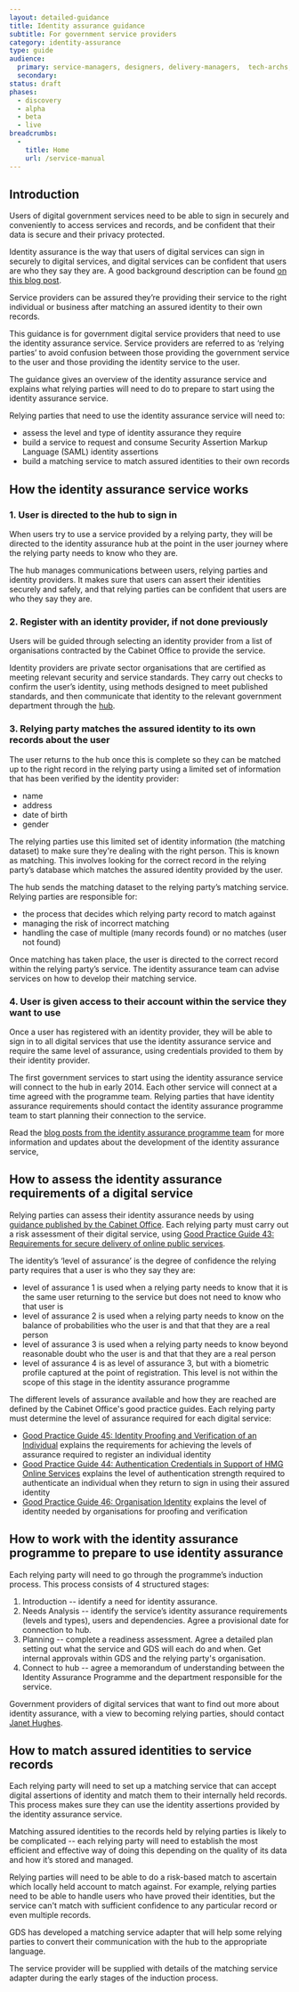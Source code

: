 ```yaml
---
layout: detailed-guidance
title: Identity assurance guidance
subtitle: For government service providers
category: identity-assurance
type: guide
audience:
  primary: service-managers, designers, delivery-managers,  tech-archs, performance-analysts, user-researchers, qa, content-designers
  secondary:
status: draft
phases:
  - discovery
  - alpha
  - beta
  - live
breadcrumbs:
  -
    title: Home
    url: /service-manual
---
```


## Introduction

Users of digital government services need to be able to sign in securely and conveniently to access services and records, and be confident that their data is secure and their privacy protected.

Identity assurance is the way that users of digital services can sign in securely to digital services, and digital services can be confident that users are who they say they are. A good background description can be found [on this blog post](https://gds.blog.gov.uk/2014/01/23/what-is-identity-assurance/).

Service providers can be assured they’re providing their service to the right individual or business after matching an assured identity to their own records.

This guidance is for government digital service providers that need to use the identity assurance service. Service providers are referred to as ‘relying parties’ to avoid confusion between those providing the government service to the user and those providing the identity service to the user.

The guidance gives an overview of the identity assurance service and explains what relying parties will need to do to prepare to start using the identity assurance service.

Relying parties that need to use the identity assurance service will need to:

- assess the level and type of identity assurance they require
- build a service to request and consume Security Assertion Markup Language (SAML) identity assertions
- build a matching service to match assured identities to their own records

## How the identity assurance service works

### 1. User is directed to the hub to sign in

When users try to use a service provided by a relying party, they will be directed to the identity assurance hub at the point in the user journey where the relying party needs to know who they are.

The hub manages communications between users, relying parties and identity providers. It makes sure that users can assert their identities securely and safely, and that relying parties can be confident that users are who they say they are.

### 2. Register with an identity provider, if not done previously

Users will be guided through selecting an identity provider from a list of organisations contracted by the Cabinet Office to provide the service.

Identity providers are private sector organisations that are certified as meeting relevant security and service standards. They carry out checks to confirm the user’s identity, using methods designed to meet published standards, and then communicate that identity to the relevant government department through the [hub](https://identityassurance.blog.gov.uk/2013/10/30/a-hub-is-born/).

### 3. Relying party matches the assured identity to its own records about the user

The user returns to the hub once this is complete so they can be matched up to the right record in the relying party using a limited set of information that has been verified by the identity provider:

* name
* address
* date of birth
* gender

The relying parties use this limited set of identity information (the matching dataset) to make sure they're dealing with the right person. This is known as matching. This involves looking for the correct record in the relying party’s database which matches the assured identity provided by the user.

The hub sends the matching dataset to the relying party’s matching service. Relying parties are responsible for:

* the process that decides which relying party record to match against
* managing the risk of incorrect matching
* handling the case of multiple (many records found) or no matches (user not found)

Once matching has taken place, the user is directed to the correct record within the relying party’s service. The identity assurance team can advise services on how to develop their matching service.

### 4. User is given access to their account within the service they want to use

Once a user has registered with an identity provider, they will be able to sign in to all digital services that use the identity assurance service and require the same level of assurance, using credentials provided to them by their identity provider.

The first government services to start using the identity assurance service will connect to the hub in early 2014. Each other service will connect at a time agreed with the programme team. Relying parties that have identity assurance requirements should contact the identity assurance programme team to start planning their connection to the service.

Read the [blog posts from the identity assurance programme team](https://identityassurance.blog.gov.uk/) for more information and updates about the development of the identity assurance service,

## How to assess the identity assurance requirements of a digital service

Relying parties can assess their identity assurance needs by using [guidance published by the Cabinet Office](https://www.gov.uk/government/collections/identity-assurance-enabling-trusted-transactions). Each relying party must carry out a risk assessment of their digital service, using [Good Practice Guide 43: Requirements for secure delivery of online public services][gpg43].

The identity’s ‘level of assurance’ is the degree of confidence the relying party requires that a user is who they say they are:

* level of assurance 1 is used when a relying party needs to know that it is the same user returning to the service but does not need to know who that user is
* level of assurance 2 is used when a relying party needs to know on the balance of probabilities who the user is and that that they are a real person
* level of assurance 3 is used when a relying party needs to know beyond reasonable doubt who the user is and that that they are a real person
* level of assurance 4 is as level of assurance 3, but with a biometric profile captured at the point of registration. This level is not within the scope of this stage in the identity assurance programme

The different levels of assurance available and how they are reached are defined by the Cabinet Office's good practice guides. Each relying party must determine the level of assurance required for each digital service:

* [Good Practice Guide 45: Identity Proofing and Verification of an Individual][gpg45] explains the requirements for achieving the levels of assurance required to register an individual identity
* [Good Practice Guide 44: Authentication Credentials in Support of HMG Online Services][gpg44] explains the level of authentication strength required to authenticate an individual when they return to sign in using their assured identity
* [Good Practice Guide 46: Organisation Identity][gpg46] explains the level of identity needed by organisations for proofing and verification

[gpg43]: https://www.gov.uk/government/publications/requirements-for-secure-delivery-of-online-public-services
[gpg44]: https://www.gov.uk/government/publications/authentication-credentials-for-online-government-services
[gpg45]: https://www.gov.uk/government/publications/identity-proofing-and-verification-of-an-individual
[gpg46]: https://www.gov.uk/government/publications/identity-assurance-organisation-identity

## How to work with the identity assurance programme to prepare to use identity assurance

Each relying party will need to go through the programme’s induction process. This process consists of 4 structured stages:

1. Introduction -- identify a need for identity assurance.
2. Needs Analysis -- identify the service’s identity assurance requirements (levels and types), users and dependencies. Agree a provisional date for connection to hub.
3. Planning -- complete a readiness assessment. Agree a detailed plan setting out what the service and GDS will each do and when. Get internal approvals within GDS and the relying party's organisation.
4. Connect to hub -- agree a memorandum of understanding between the Identity Assurance Programme and the department responsible for the service.

Government providers of digital services that want to find out more about identity assurance, with a view to becoming relying parties, should contact [Janet Hughes](mailto:janet.hughes@digital.cabinet-office.gov.uk).

## How to match assured identities to service records

Each relying party will need to set up a matching service that can accept digital assertions of identity and match them to their internally held records. This process makes sure they can use the identity assertions provided by the identity assurance service.

Matching assured identities to the records held by relying parties is likely to be complicated -- each relying party will need to establish the most efficient and effective way of doing this depending on the quality of its data and how it’s stored and managed.

Relying parties will need to be able to do a risk-based match to ascertain which locally held account to match against. For example, relying parties need to be able to handle users who have proved their identities, but the service can't match with sufficient confidence to any particular record or even multiple records.

GDS has developed a matching service adapter that will help some relying parties to convert their communication with the hub to the appropriate language.

The service provider will be supplied with details of the matching service adapter during the early stages of the induction process.
